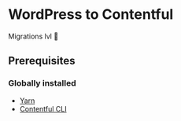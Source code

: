 # WordPress to Contentful

Migrations lvl 💯

## Prerequisites

### Globally installed

- [Yarn](https://yarnpkg.com)
- [Contentful CLI](https://github.com/contentful/contentful-cli)

